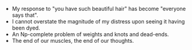 - My response to "you have such beautiful hair" has become "everyone says that".
- I cannot overstate the magnitude of my distress upon seeing it having been dyed.
- An Np-complete problem of weights and knots and dead-ends.
- The end of our muscles, the end of our thoughts.